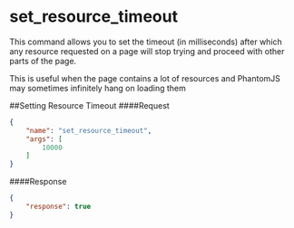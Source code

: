 set_resource_timeout
=============
This command allows you to set the timeout (in milliseconds) after which any resource requested on a page will stop trying and proceed with other parts of the page.

This is useful when the page contains a lot of resources and PhantomJS may sometimes infinitely hang on loading them

##Setting Resource Timeout
####Request
```json
{
    "name": "set_resource_timeout",
    "args": [
        10000
    ]
}
```
####Response
```json
{
    "response": true
}
```
